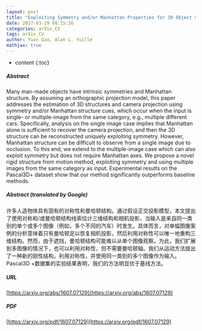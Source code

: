 ```yaml
---
layout: post
title: "Exploiting Symmetry and/or Manhattan Properties for 3D Object Structure Estimation from Single and Multiple Images"
date: 2017-03-29 08:15:16
categories: arXiv_CV
tags: arXiv_CV
author: Yuan Gao, Alan L. Yuille
mathjax: true
---
```


* content
{:toc}

##### Abstract
Many man-made objects have intrinsic symmetries and Manhattan structure. By assuming an orthographic projection model, this paper addresses the estimation of 3D structures and camera projection using symmetry and/or Manhattan structure cues, which occur when the input is single- or multiple-image from the same category, e.g., multiple different cars. Specifically, analysis on the single image case implies that Manhattan alone is sufficient to recover the camera projection, and then the 3D structure can be reconstructed uniquely exploiting symmetry. However, Manhattan structure can be difficult to observe from a single image due to occlusion. To this end, we extend to the multiple-image case which can also exploit symmetry but does not require Manhattan axes. We propose a novel rigid structure from motion method, exploiting symmetry and using multiple images from the same category as input. Experimental results on the Pascal3D+ dataset show that our method significantly outperforms baseline methods.

##### Abstract (translated by Google)
许多人造物体具有固有的对称性和曼哈顿结构。通过假设正交投影模型，本文提出了使用对称和/或曼哈顿结构线索估计三维结构和相机投影，当输入是来自同一类别的单个或多个图像（例如，多个不同的汽车）时发生。具体而言，对单幅图像案例的分析意味着只有曼哈顿足以恢复相机投影，然后利用对称性可以唯一地重构三维结构。然而，由于遮挡，曼哈顿结构可能难以从单个图像观察。为此，我们扩展到多图像的情况下，也可以利用对称性，但不需要曼哈顿轴。我们从运动方法提出了一种新的刚性结构，利用对称性，并使用同一类别的多个图像作为输入。 Pascal3D +数据集的实验结果表明，我们的方法明显优于基线方法。

##### URL
[https://arxiv.org/abs/1607.07129](https://arxiv.org/abs/1607.07129)

##### PDF
[https://arxiv.org/pdf/1607.07129](https://arxiv.org/pdf/1607.07129)

